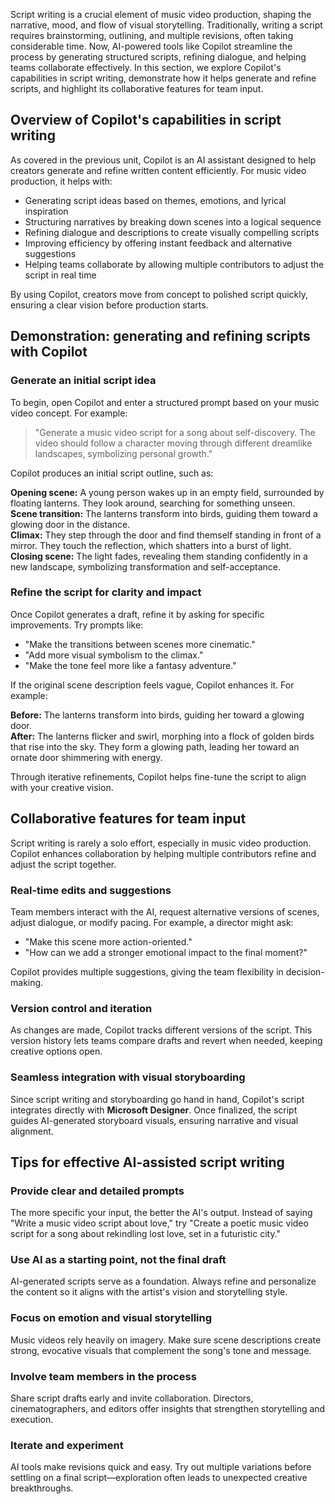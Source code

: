 Script writing is a crucial element of music video production, shaping the narrative, mood, and flow of visual storytelling. Traditionally, writing a script requires brainstorming, outlining, and multiple revisions, often taking considerable time. Now, AI-powered tools like Copilot streamline the process by generating structured scripts, refining dialogue, and helping teams collaborate effectively. In this section, we explore Copilot's capabilities in script writing, demonstrate how it helps generate and refine scripts, and highlight its collaborative features for team input.

## Overview of Copilot's capabilities in script writing

As covered in the previous unit, Copilot is an AI assistant designed to help creators generate and refine written content efficiently. For music video production, it helps with:

- Generating script ideas based on themes, emotions, and lyrical inspiration  
- Structuring narratives by breaking down scenes into a logical sequence  
- Refining dialogue and descriptions to create visually compelling scripts  
- Improving efficiency by offering instant feedback and alternative suggestions  
- Helping teams collaborate by allowing multiple contributors to adjust the script in real time  

By using Copilot, creators move from concept to polished script quickly, ensuring a clear vision before production starts.

## Demonstration: generating and refining scripts with Copilot

### Generate an initial script idea

To begin, open Copilot and enter a structured prompt based on your music video concept. For example:

> "Generate a music video script for a song about self-discovery. The video should follow a character moving through different dreamlike landscapes, symbolizing personal growth."

Copilot produces an initial script outline, such as:

**Opening scene:** A young person wakes up in an empty field, surrounded by floating lanterns. They look around, searching for something unseen.  
**Scene transition:** The lanterns transform into birds, guiding them toward a glowing door in the distance.  
**Climax:** They step through the door and find themself standing in front of a mirror. They touch the reflection, which shatters into a burst of light.  
**Closing scene:** The light fades, revealing them standing confidently in a new landscape, symbolizing transformation and self-acceptance.

### Refine the script for clarity and impact

Once Copilot generates a draft, refine it by asking for specific improvements. Try prompts like:

- "Make the transitions between scenes more cinematic."  
- "Add more visual symbolism to the climax."  
- "Make the tone feel more like a fantasy adventure."

If the original scene description feels vague, Copilot enhances it. For example:

**Before:** The lanterns transform into birds, guiding her toward a glowing door.  
**After:** The lanterns flicker and swirl, morphing into a flock of golden birds that rise into the sky. They form a glowing path, leading her toward an ornate door shimmering with energy.

Through iterative refinements, Copilot helps fine-tune the script to align with your creative vision.

## Collaborative features for team input

Script writing is rarely a solo effort, especially in music video production. Copilot enhances collaboration by helping multiple contributors refine and adjust the script together.

### Real-time edits and suggestions

Team members interact with the AI, request alternative versions of scenes, adjust dialogue, or modify pacing. For example, a director might ask:

- "Make this scene more action-oriented."  
- "How can we add a stronger emotional impact to the final moment?"

Copilot provides multiple suggestions, giving the team flexibility in decision-making.

### Version control and iteration

As changes are made, Copilot tracks different versions of the script. This version history lets teams compare drafts and revert when needed, keeping creative options open.

### Seamless integration with visual storyboarding

Since script writing and storyboarding go hand in hand, Copilot's script integrates directly with **Microsoft Designer**. Once finalized, the script guides AI-generated storyboard visuals, ensuring narrative and visual alignment.

## Tips for effective AI-assisted script writing

### Provide clear and detailed prompts

The more specific your input, the better the AI's output. Instead of saying "Write a music video script about love," try "Create a poetic music video script for a song about rekindling lost love, set in a futuristic city."

### Use AI as a starting point, not the final draft

AI-generated scripts serve as a foundation. Always refine and personalize the content so it aligns with the artist's vision and storytelling style.

### Focus on emotion and visual storytelling

Music videos rely heavily on imagery. Make sure scene descriptions create strong, evocative visuals that complement the song's tone and message.

### Involve team members in the process

Share script drafts early and invite collaboration. Directors, cinematographers, and editors offer insights that strengthen storytelling and execution.

### Iterate and experiment

AI tools make revisions quick and easy. Try out multiple variations before settling on a final script—exploration often leads to unexpected creative breakthroughs.
